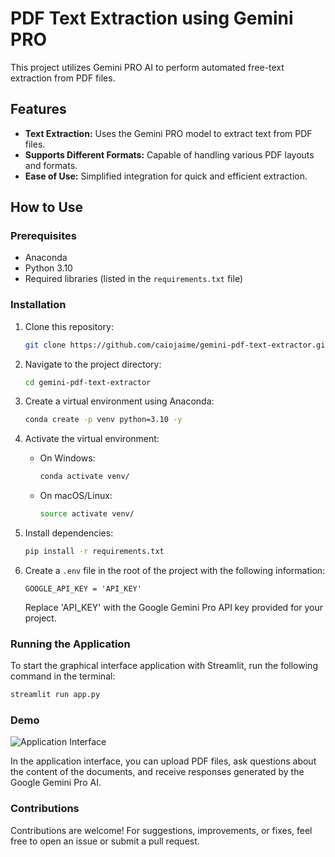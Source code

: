 # PDF Text Extraction using Gemini PRO

<!-- If you have a logo, place the link here [Gemini PRO Logo](link_to_logo.png)  -->

This project utilizes Gemini PRO AI to perform automated free-text extraction from PDF files.

## Features

- **Text Extraction:** Uses the Gemini PRO model to extract text from PDF files.
- **Supports Different Formats:** Capable of handling various PDF layouts and formats.
- **Ease of Use:** Simplified integration for quick and efficient extraction.

## How to Use

### Prerequisites

- Anaconda
- Python 3.10
- Required libraries (listed in the `requirements.txt` file)

### Installation

1. Clone this repository:

   ```bash
   git clone https://github.com/caiojaime/gemini-pdf-text-extractor.git
   ```

2. Navigate to the project directory:

   ```bash
   cd gemini-pdf-text-extractor
   ```

3. Create a virtual environment using Anaconda:

   ```bash
   conda create -p venv python=3.10 -y
   ```

4. Activate the virtual environment:

   - On Windows:

     ```bash
     conda activate venv/
     ```

   - On macOS/Linux:

     ```bash
     source activate venv/
     ```

5. Install dependencies:

   ```bash
   pip install -r requirements.txt
   ```

6. Create a `.env` file in the root of the project with the following information:

   ```
   GOOGLE_API_KEY = 'API_KEY'
   ```
   
   Replace 'API_KEY' with the Google Gemini Pro API key provided for your project.

### Running the Application

To start the graphical interface application with Streamlit, run the following command in the terminal:

```bash
streamlit run app.py
```

### Demo

![Application Interface](https://github.com/user-attachments/assets/5e552851-30a5-4363-aa4d-0e05a6fbf970)

In the application interface, you can upload PDF files, ask questions about the content of the documents, and receive responses generated by the Google Gemini Pro AI.

### Contributions

Contributions are welcome! For suggestions, improvements, or fixes, feel free to open an issue or submit a pull request.
